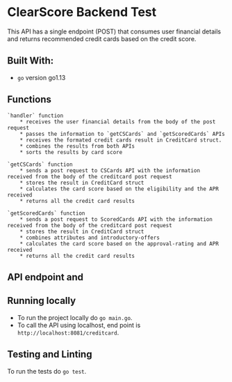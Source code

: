 # ClearScore Backend Test

This API has a single endpoint (POST) that consumes user financial details and returns recommended credit cards based on the credit score.

## Built With:
* `go` version go1.13

## Functions
    `handler` function
        * receives the user financial details from the body of the post request 
        * passes the information to `getCSCards` and `getScoredCards` APIs
        * receives the formated credit cards result in CreditCard struct.
        * combines the results from both APIs
        * sorts the results by card score
    
    `getCSCards` function
        * sends a post request to CSCards API with the information received from the body of the creditcard post request
        * stores the result in CreditCard struct
        * calculates the card score based on the eligibility and the APR received
        * returns all the credit card results

    `getScoredCards` function
        * sends a post request to ScoredCards API with the information received from the body of the creditcard post request
        * stores the result in CreditCard struct
        * combines attributes and introductory-offers
        * calculates the card score based on the approval-rating and APR received
        * returns all the credit card results


## API endpoint and 

## Running locally

* To run the project locally do `go main.go`.
* To call the API using localhost, end point is `http://localhost:8081/creditcard`.


## Testing and Linting

To run the tests do `go test`.